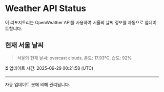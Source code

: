 
# Weather API Status

이 리포지토리는 OpenWeather API를 사용하여 서울의 날씨 정보를 자동으로 업데이트합니다.

## 현재 서울 날씨
> 서울의 현재 날씨: overcast clouds, 온도: 17.93°C, 습도: 92%

⏳ 업데이트 시간: 2025-09-29 00:21:58 (UTC)

---
자동 업데이트 봇에 의해 관리됩니다.
